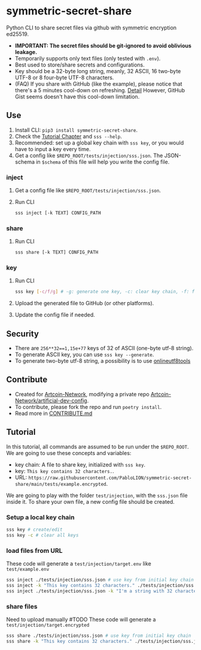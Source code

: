 # symmetric-secret-share

Python CLI to share secret files via github with symmetric encryption ed25519.

- **IMPORTANT: The secret files should be git-ignored to avoid oblivious leakage.**
- Temporarily supports only text files (only tested with `.env`).
- Best used to store/share secrets and configurations.
- Key should be a 32-byte long string, meanly, 32 ASCII, 16 two-byte UTF-8 or 8 four-byte UTF-8 characters.
- (FAQ) If you share with GitHub (like the example), please notice that there's a 5 minutes cool-down on refreshing. [Detail](https://stackoverflow.com/questions/46551413/github-not-update-raw-after-commit) However, GitHub Gist seems doesn't have this cool-down limitation.

## Use

1. Install CLI: `pip3 install symmetric-secret-share`.
2. Check the [Tutorial Chapter](#Tutorial) and `sss --help`.
3. Recommended: set up a global key chain with `sss key`, or you would have to input a key every time.
4. Get a config like `$REPO_ROOT/tests/injection/sss.json`. The JSON-schema in `$schema` of this file will help you write the config file.

### inject

1. Get a config file like `$REPO_ROOT/tests/injection/sss.json`.
2. Run CLI

   ```bash
   sss inject [-k TEXT] CONFIG_PATH
   ```

### share

1. Run CLI

   ```bash
   sss share [-k TEXT] CONFIG_PATH
   ```

### key

1. Run CLI

   ```bash
   sss key [-c/f/g] # -g: generate one key, -c: clear key chain, -f: force
   ```

2. Upload the generated file to GitHub (or other platforms).
3. Update the config file if needed.

## Security

- There are `256**32==1,15e+77` keys of 32 of ASCII (one-byte utf-8 string).
- To generate ASCII key, you can use `sss key --generate`.
- To generate two-byte utf-8 string, a possibility is to use [onlineutf8tools](https://onlineutf8tools.com/generate-random-utf8?&length=16&count=8&bytes-per-char=2)

## Contribute

- Created for [Artcoin-Network](https://github.com/Artcoin-Network/), modifying a private repo [Artcoin-Network/artificial-dev-config](https://github.com/Artcoin-Network/artificial-dev-config).
- To contribute, please fork the repo and run `poetry install`.
- Read more in [CONTRIBUTE.md](./docs/CONTRIBUTE.md)

## Tutorial

In this tutorial, all commands are assumed to be run under the `$REPO_ROOT`. We are going to use these concepts and variables:

- key chain: A file to share key, initialized with `sss key`.
- key: `This key contains 32 characters.`.
- URL: `https://raw.githubusercontent.com/PabloLION/symmetric-secret-share/main/tests/example.encrypted`.

We are going to play with the folder `test/injection`, with the `sss.json` file inside it. To share your own file, a new config file should be created.

### Setup a local key chain

```bash
sss key # create/edit
sss key -c # clear all keys
```

### load files from URL

These code will generate a `test/injection/target.env` like `test/example.env`

```bash
sss inject ./tests/injection/sss.json # use key from initial key chain
sss inject -k "This key contains 32 characters." ./tests/injection/sss.json
sss inject ./tests/injection/sss.json -k "I'm a string with 32 characters." # fail
```

### share files

Need to upload manually #TODO
These code will generate a `test/injection/target.encrypted`

```bash
sss share ./tests/injection/sss.json # use key from initial key chain
sss share -k "This key contains 32 characters." ./tests/injection/sss.json
```
